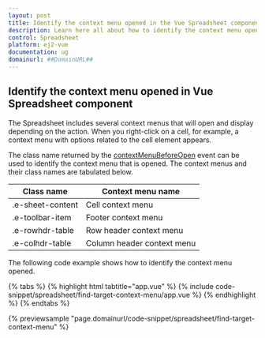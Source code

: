 ```yaml
---
layout: post
title: Identify the context menu opened in the Vue Spreadsheet component | Syncfusion
description: Learn here all about how to identify the context menu opened in Syncfusion Vue Spreadsheet component of Syncfusion Essential JS 2 and more. 
control: Spreadsheet
platform: ej2-vue
documentation: ug
domainurl: ##DomainURL##
---
```


## Identify the context menu opened in Vue Spreadsheet component

The Spreadsheet includes several context menus that will open and display depending on the action. When you right-click on a cell, for example, a context menu with options related to the cell element appears.

The class name returned by the [contextMenuBeforeOpen](https://ej2.syncfusion.com/vue/documentation/api/spreadsheet/#contextmenubeforeopen) event can be used to identify the context menu that is opened. The context menus and their class names are tabulated below.

| Class name | Context menu name |
|-------|---------|
| .e-sheet-content | Cell context menu |
| .e-toolbar-item | Footer context menu |
| .e-rowhdr-table | Row header context menu |
| .e-colhdr-table | Column header context menu |

The following code example shows how to identify the context menu opened.

{% tabs %}
{% highlight html tabtitle="app.vue" %}
{% include code-snippet/spreadsheet/find-target-context-menu/app.vue %}
{% endhighlight %}
{% endtabs %}
        
{% previewsample "page.domainurl/code-snippet/spreadsheet/find-target-context-menu" %}